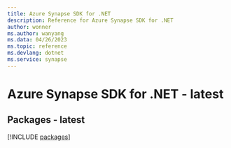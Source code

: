 ```yaml
---
title: Azure Synapse SDK for .NET
description: Reference for Azure Synapse SDK for .NET
author: wonner
ms.author: wanyang
ms.data: 04/26/2023
ms.topic: reference
ms.devlang: dotnet
ms.service: synapse
---
```

# Azure Synapse SDK for .NET - latest
## Packages - latest
[!INCLUDE [packages](synapse-index.md)]